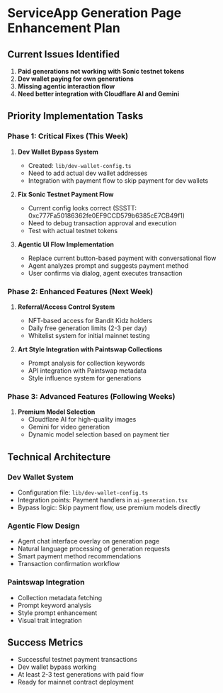 # ServiceApp Generation Page Enhancement Plan

## Current Issues Identified
1. **Paid generations not working with Sonic testnet tokens**
2. **Dev wallet paying for own generations** 
3. **Missing agentic interaction flow**
4. **Need better integration with Cloudflare AI and Gemini**

## Priority Implementation Tasks

### Phase 1: Critical Fixes (This Week)
1. **Dev Wallet Bypass System**
   - Created: `lib/dev-wallet-config.ts`
   - Need to add actual dev wallet addresses
   - Integration with payment flow to skip payment for dev wallets

2. **Fix Sonic Testnet Payment Flow**
   - Current config looks correct (SSSTT: 0xc777Fa50186362fe0EF9CCD579b6385cE7CB49f1)
   - Need to debug transaction approval and execution
   - Test with actual testnet tokens

3. **Agentic UI Flow Implementation**
   - Replace current button-based payment with conversational flow
   - Agent analyzes prompt and suggests payment method
   - User confirms via dialog, agent executes transaction

### Phase 2: Enhanced Features (Next Week)
1. **Referral/Access Control System**
   - NFT-based access for Bandit Kidz holders
   - Daily free generation limits (2-3 per day)
   - Whitelist system for initial mainnet testing

2. **Art Style Integration with Paintswap Collections**
   - Prompt analysis for collection keywords
   - API integration with Paintswap metadata
   - Style influence system for generations

### Phase 3: Advanced Features (Following Weeks)
1. **Premium Model Selection**
   - Cloudflare AI for high-quality images
   - Gemini for video generation
   - Dynamic model selection based on payment tier

## Technical Architecture

### Dev Wallet System
- Configuration file: `lib/dev-wallet-config.ts`
- Integration points: Payment handlers in `ai-generation.tsx`
- Bypass logic: Skip payment flow, use premium models directly

### Agentic Flow Design
- Agent chat interface overlay on generation page
- Natural language processing of generation requests
- Smart payment method recommendations
- Transaction confirmation workflow

### Paintswap Integration
- Collection metadata fetching
- Prompt keyword analysis
- Style prompt enhancement
- Visual trait integration

## Success Metrics
- Successful testnet payment transactions
- Dev wallet bypass working
- At least 2-3 test generations with paid flow
- Ready for mainnet contract deployment